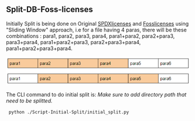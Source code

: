 ## Split-DB-Foss-licenses

Initially Split is being done on Original [SPDXlicenses](Original-SPDX-Dataset) and [Fosslicenses](Original-DB-Foss-Dataset) using "Sliding Window" approach, i.e for a file having 4 paras, there will be these combinations : para1, para2, para3, para4, para1+para2, para2+para3, para3+para4, para1+para2+para3, para2+para3+para4, para1+para2+para3+para4.  

<img src="static\images\slidingwindow.PNG" alt="sliding-window" width="700"/>

The CLI command to do initial split is:
*Make sure to add directory path that need to be splitted.*
```
 python ./Script-Initial-Split/initial_split.py
```
